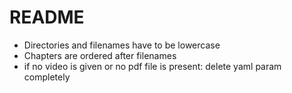 # README

- Directories and filenames have to be lowercase
- Chapters are ordered after filenames
- if no video is given or no pdf file is present: delete yaml param completely